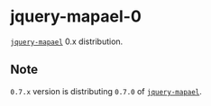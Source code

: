# jquery-mapael-0

[`jquery-mapael`] 0.x distribution.

## Note

`0.7.x` version is distributing `0.7.0` of [`jquery-mapael`].

[`jquery-mapael`]: https://www.npmjs.com/package/jquery-mapael
